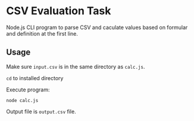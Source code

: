 # CSV Evaluation Task

Node.js CLI program to parse CSV and caculate values based on formular and definition at the first line.

## Usage

Make sure `input.csv` is in the same directory as `calc.js`. 

`cd` to installed directory

Execute program:
```
node calc.js
```

Output file is `output.csv` file.
